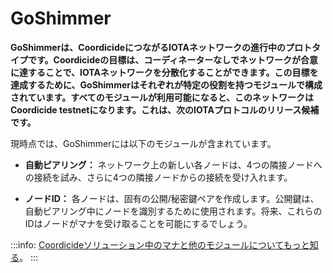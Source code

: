 # GoShimmer

**GoShimmerは、CoordicideにつながるIOTAネットワークの進行中のプロトタイプです。Coordicideの目標は、コーディネーターなしでネットワークが合意に達することで、IOTAネットワークを分散化することができます。この目標を達成するために、GoShimmerはそれぞれが特定の役割を持つモジュールで構成されています。すべてのモジュールが利用可能になると、このネットワークはCoordicide testnetになります。これは、次のIOTAプロトコルのリリース候補です。**
<!-- **GoShimmer is a work-in-progress prototype of an IOTA network that will lead to Coordicide. The goal of Coordicide is for the network to reach a consensus without the Coordinator, allowing IOTA networks to be decentralized. To reach this goal, GoShimmer consists of modules that each have a specific role. When all the modules become available, this network will become the Coordicide testnet, which is a release candidate for the next IOTA protocol.** -->

現時点では、GoShimmerには以下のモジュールが含まれています。
<!-- At the moment, GoShimmer includes the following modules: -->

* **自動ピアリング：** ネットワーク上の新しい各ノードは、4つの隣接ノードへの接続を試み、さらに4つの隣接ノードからの接続を受け入れます。
<!-- * **Auto-peering:** Each new node on the network tries to connect to four neighbors and accepts connections from a further four neighbors -->
* **ノードID：** 各ノードは、固有の公開/秘密鍵ペアを作成します。公開鍵は、自動ピアリング中にノードを識別するために使用されます。将来、これらのIDはノードがマナを受け取ることを可能にするでしょう。
<!-- * **Node identities:** Each node creates a unique public/private key pair. The public key is used to identify nodes during auto-peering. In the future, these identities will allow nodes to receive mana. -->

:::info:
[Coordicideソリューション中のマナと他のモジュールについてもっと知る](https://coordicide.iota.org)。
:::
<!-- :::info: -->
<!-- [Find out more about mana and the other modules in the full Coordicide solution](https://coordicide.iota.org). -->
<!-- ::: -->

